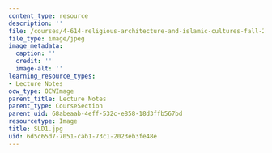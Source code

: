 ```yaml
---
content_type: resource
description: ''
file: /courses/4-614-religious-architecture-and-islamic-cultures-fall-2002/6d5c65d77051cab173c12023eb3fe48e_SLD1.jpg
file_type: image/jpeg
image_metadata:
  caption: ''
  credit: ''
  image-alt: ''
learning_resource_types:
- Lecture Notes
ocw_type: OCWImage
parent_title: Lecture Notes
parent_type: CourseSection
parent_uid: 68abeaab-4eff-532c-e858-18d3ffb567bd
resourcetype: Image
title: SLD1.jpg
uid: 6d5c65d7-7051-cab1-73c1-2023eb3fe48e
---
```

